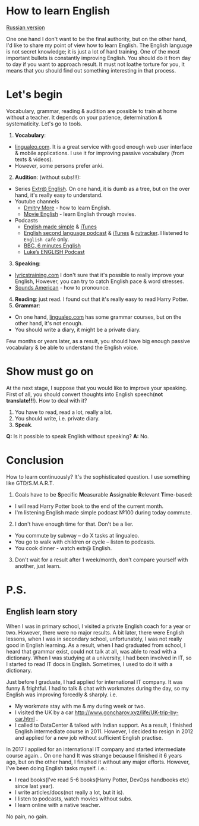 # How to learn English

[Russian version](how-to-english.md)

One one hand I don't want to be the final authority, but on the other hand, I'd like to share my point of view how to learn English. The English language is not secret knowledge; it is just a lot of hard training. One of the most important bullets is constantly improving English. You should do it from day to day if you want to approach result. It must not loathe torture for you, It means that you should find out something interesting in that process.

# Let's begin

Vocabulary, grammar, reading & audition are possible to train at home without a teacher. It depends on your patience, determination & systematicity. Let's go to tools. 

1. **Vocabulary**: 
  * [lingualeo.com](https://lingualeo.com). It is a great service with good enough web user interface & mobile applications. I use it for improving passive vocabulary (from texts & videos). 
  * However, some persons prefer anki.
2. **Audition**: (without subs!!!):
  * Series [Extr@ English](https://www.youtube.com/playlist?list=PL0FGv16ltX9NPty8Jad6BTq8yClsJDA-m). On one hand, it is dumb as a tree, but on the over hand, it's really easy to understand.
  * Youtube channels
    * [Dmitry More](https://www.youtube.com/channel/UCSmQIHN7QmKoAOSxRehAYVw) - how to learn English.
    * [Movie English](https://www.youtube.com/channel/UC8Io7LK1rOICcXJh4Y4LUTg) - learn English through movies.
  * Podcasts
    * [English made simple](https://www.englishmadesimple.net/podcast/) & [iTunes](https://itunes.apple.com/ru/podcast/english-made-simple-podcast-english-podcast-aprender/id1094817727?mt=2)
    * [English second language podcast](https://www.eslpod.com) & [iTunes](https://itunes.apple.com/us/podcast/english-as-second-language-esl-podcast-learn-english/id75908431?mt=2) & [rutracker](https://rutracker.org/forum/viewtopic.php?t=4885469). I listened to `English café` only.
    * [BBC, 6 minutes  English](http://www.bbc.co.uk/learningenglish/english/features/6-minute-english)
    * [Luke’s ENGLISH Podcast](https://teacherluke.co.uk/)
3. **Speaking**: 
  * [lyricstraining.com](https://lyricstraining.com/) I don't sure that it's possible to really improve your English, However, you can try to catch English pace & word stresses.
  * [Sounds American](https://www.youtube.com/channel/UC-MSYk9R94F3TMuKAnQ7dDg) - how to pronounce.
4. **Reading**: just read. I found out that it's really easy to read Harry Potter.
5. **Grammar**:
  * On one hand, [lingualeo.com](https://lingualeo.com) has some grammar courses, but on the other hand, it's not enough.
  * You should write a diary, it might be a private diary. 

Few months or years later, as a result, you should have big enough passive vocabulary & be able to understand the English voice. 

# Show must go on

At the next stage, I suppose that you would like to improve your speaking. First of all, you should convert thoughts into English speech(**not translate!!!**). How to deal with it?

1. You have to read, read a lot, really a lot.
2. You should write, i.e. private diary.
3. **Speak**.

**Q:** Is it possible to speak English without speaking? 
**A:** No.

# Conclusion

How to learn continuously? It's the sophisticated question. I use something like GTD/S.M.A.R.T. 
1. Goals have to be **S**pecific **M**easurable **A**ssignable **R**elevant **T**ime-based: 
  * I will read Harry Potter book to the end of the current month.
  * I'm listening English made simple podcast №100 during today commute. 
2. I don't have enough time for that. Don't be a lier.
  * You commute by subway – do X tasks at lingualeo.
  * You go to walk with children or cycle – listen to podcasts.
  * You cook dinner - watch extr@ English.
3. Don't wait for a result after 1 week/month, don't compare yourself with another, just learn.

# P.S.
## English learn story

When I was in primary school, I visited a private English coach for a year or two. However, there were no major results. A bit later, there were English lessons, when I was in secondary school, unfortunately, I was not really good in English learning. As a result, when I had graduated from school, I heard that grammar exist, could not talk at all, was able to read with a dictionary. When I was studying at a university, I had been involved in IT, so I started to read IT docs in English. Sometimes, I used to do it with a dictionary. 

Just before I graduate, I had applied for international IT company. It was funny & frightful. I had to talk & chat with workmates during the day, so my English was improving forcedly & sharply. i.e. 
* My workmate stay with me & my during week or two.
* I visited the UK by a car http://www.goncharov.xyz/life/UK-trip-by-car.html .
* I called to DataCenter & talked with Indian support.
As a result, I finished English intermediate course in 2011. However, I decided to resign in 2012 and applied for a new job without sufficient English practise.

In 2017 I applied for an international IT company and started intermediate course again... On one hand It was strange because I finished it 6 years ago, but on the other hand, I finished it without any major efforts. However, I've been doing English tasks myself. i.e.: 
* I read books(I've read 5-6 books(Harry Potter, DevOps handbooks etc) since last year).
* I write articles/docs(not really a lot, but it is).
* I listen to podcasts, watch movies without subs.
* I learn online with a native teacher.

No pain, no gain. 
